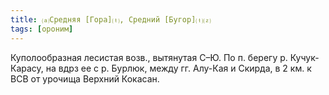 ```yaml
---
title: ⒜Средняя [Гора]⒯, Средний [Бугор]⒯⒵
tags: [ороним]
---
```


Куполообразная лесистая возв., вытянутая С–Ю. По п. берегу р. Кучук-Карасу, на
вдрз ее с р. Бурлюк, между гг. Алу-Кая и Скирда, в 2 км. к ВСВ от урочища
Верхний Кокасан.

